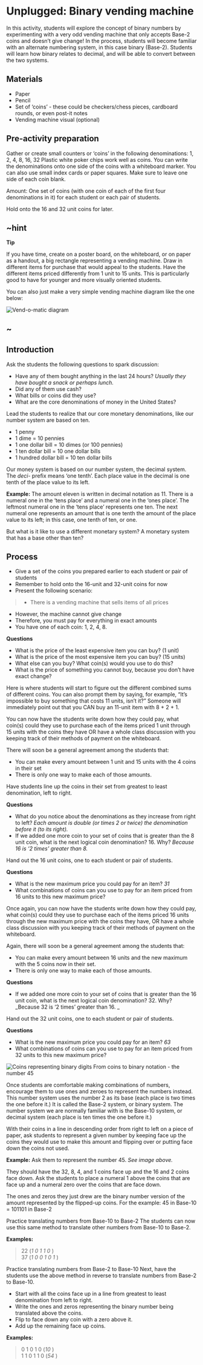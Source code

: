 # Unplugged: Binary vending machine

In this activity, students will explore the concept of binary numbers by experimenting with a very odd vending machine that only accepts Base-2 coins and doesn’t give change! In the process, students will become familiar with an alternate numbering system, in this case binary (Base-2). Students will learn how binary relates to decimal, and will be able to convert between the two systems.

## Materials
* Paper
* Pencil
* Set of ‘coins’ - these could be checkers/chess pieces, cardboard rounds, or even post-it notes
* Vending machine visual (optional) 

## Pre-activity preparation
Gather or create small counters or ‘coins’ in the following denominations: 1, 2, 4, 8, 16, 32
Plastic white poker chips work well as coins. You can write the denominations onto one side of the coins with a whiteboard marker.  You can also use small index cards or paper squares. Make sure to leave one side of each coin blank.

Amount: One set of coins (with one coin of each of the first four denominations in it) for each student or each pair of students.

Hold onto the 16 and 32 unit coins for later.

## ~hint
**Tip**

If you have time, create on a poster board, on the whiteboard, or on paper as a handout, a big rectangle representing a vending machine. Draw in different items for purchase that would appeal to the students. Have the different items priced differently from 1 unit to 15 units.  This is particularly good to have for younger and more visually oriented students.

You can also just make a very simple vending machine diagram like the one below:

![Vend-o-matic diagram](/static/courses/csintro/binary/vendomatic.png)
## ~
## Introduction
Ask the students the following questions to spark discussion:
* Have any of them bought anything in the last 24 hours? _Usually they have bought a snack or perhaps lunch._
* Did any of them use cash? 
* What bills or coins did they use? 
* What are the core denominations of money in the United States?

Lead the students to realize that our core monetary denominations, like our number system are based on ten.
* 1 penny
* 1 dime = 10 pennies
* 1 one dollar bill = 10 dimes (or 100 pennies)
* 1 ten dollar bill = 10 one dollar bills
* 1 hundred dollar bill = 10 ten dollar bills
	
Our money system is based on our number system, the decimal system. The _deci-_ prefix means ‘one tenth’. Each place value in the decimal is one tenth of the place value to its left.

**Example:** The amount eleven is written in decimal notation as 11. 
There is a numeral one in the ‘tens place’ and a numeral one in the ‘ones place’.
The leftmost numeral one in the ‘tens place’ represents one ten.
The next numeral one represents an amount that is one tenth the amount of the place value to its left; in this case, one tenth of ten, or one.

But what is it like to use a different monetary system? A monetary system that has a base other than ten?

## Process
* Give a set of the coins you prepared earlier to each student or pair of students
* Remember to hold onto the 16-unit and 32-unit coins for now
* Present the following scenario:

>* There is a vending machine that sells items of all prices
* However, the machine cannot give change
* Therefore, you must pay for everything in exact amounts 
* You have one of each coin: 1, 2, 4, 8.

**Questions**

* What is the price of the least expensive item you can buy? (1 unit)
* What is the price of the most expensive item you can buy? (15 units) 
* What else can you buy? What coin(s) would you use to do this?
* What is the price of something you cannot buy, because you don’t have exact change? 
	
Here is where students will start to figure out the different combined sums of different coins. 
You can also prompt them by saying, for example, “It’s impossible to buy something that costs 11 units, isn’t it?” Someone will immediately point out that you CAN buy an 11-unit item with 8 + 2 + 1. 

You can now have the students write down how they could pay, what coin(s) could they use to purchase each of the items priced 1 unit through 15 units with the coins they have OR have a whole class discussion with you keeping track of their methods of payment on the whiteboard.

There will soon be a general agreement among the students that:
* You can make every amount between 1 unit and 15 units with the 4 coins in their set
* There is only one way to make each of those amounts.

Have students line up the coins in their set from greatest to least denomination, left to right.

**Questions**

* What do you notice about the denominations as they increase from right to left? _Each amount is double (or times 2 or twice) the denomination before it (to its right)._
* If we added one more coin to your set of coins that is greater than the 8 unit coin, what is the next logical coin denomination? 16. Why? _Because 16 is ‘2 times’ greater than 8._
	
Hand out the 16 unit coins, one to each student or pair of students.

**Questions**

* What is the new maximum price you could pay for an item? _31_
* What combinations of coins can you use to pay for an item priced from 16 units to this new maximum price? 
	
Once again, you can now have the students write down how they could pay, what coin(s) could they use to purchase each of the items priced 16 units through the new maximum price with the coins they have, OR have a whole class discussion with you keeping track of their methods of payment on the whiteboard.

Again, there will soon be a general agreement among the students that:
* You can make every amount between 16 units and the new maximum with the 5 coins now in their set.
* There is only one way to make each of those amounts.
	
**Questions**

* If we added one more coin to your set of coins that is greater than the 16 unit coin, what is the next logical coin denomination?  32. Why? _Because 32 is ‘2 times’ greater than 16. _
	
Hand out the 32 unit coins, one to each student or pair of students.

**Questions**

* What is the new maximum price you could pay for an item? _63_
* What combinations of coins can you use to pay for an item priced from 32 units to this new maximum price? 

![Coins representing binary digits](/static/courses/csintro/binary/binary-place-values.png)
From coins to binary notation - the number 45

Once students are comfortable making combinations of numbers, encourage them to use ones and zeroes to represent the numbers instead. This number system uses the number 2 as its base (each place is two times the one before it.) It is called the Base-2 system, or binary system. The number system we are normally familiar with is the Base-10 system, or decimal system (each place is ten times the one before it.)

With their coins in a line in descending order from right to left on a piece of paper, ask students to represent a given number by keeping face up the coins they would use to make this amount and flipping over or putting face down the coins not used.

**Example:** Ask them to represent the number 45. _See image above._

They should have the 32, 8, 4, and 1 coins face up and the 16 and 2 coins face down.
Ask the students to place a numeral 1 above the coins that are face up and a numeral zero over the coins that are face down.

The ones and zeros they just drew are the binary number version of the amount represented by the flipped-up coins. For the example: 45 in Base-10 = 101101 in Base-2

Practice translating numbers from Base-10 to Base-2
The students can now use this same method to translate other numbers from Base-10 to Base-2.

**Examples:**
>22 (_1 0 1 1 0_ )<br/>
37 (_1 0 0 1 0 1_ )

Practice translating numbers from Base-2 to Base-10 
Next, have the students use the above method in reverse to translate numbers from Base-2 to Base-10. 
* Start with all the coins face up in a line from greatest to least denomination from left to right.
* Write the ones and zeros representing the binary number being translated above the coins.
* Flip to face down any coin with a zero above it.
* Add up the remaining face up coins.

**Examples:**
>0 1 0 1 0 (_10_ )<br/>
1 1 0 1 1 0 (_54_ )
	

